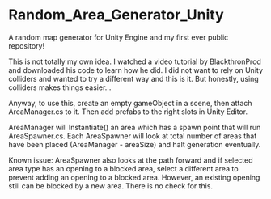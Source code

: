 # Random_Area_Generator_Unity
A random map generator for Unity Engine and my first ever public repository!

This is not totally my own idea. I watched a video tutorial by BlackthronProd and downloaded his code to learn how he did.
I did not want to rely on Unity colliders and wanted to try a different way and this is it. But honestly, using colliders makes things easier...

Anyway, to use this, create an empty gameObject in a scene, then attach AreaManager.cs to it.
Then add prefabs to the right slots in Unity Editor.

AreaManager will Instantiate() an area which has a spawn point that will run AreaSpawner.cs.
Each AreaSpawner will look at total number of areas that have been placed (AreaManager - areaSize) and halt generation eventually.

Known issue: AreaSpawner also looks at the path forward and if selected area type has an opening to a blocked area, select a different area to prevent adding an opening to a blocked area. However, an existing opening still can be blocked by a new area. There is no check for this.

